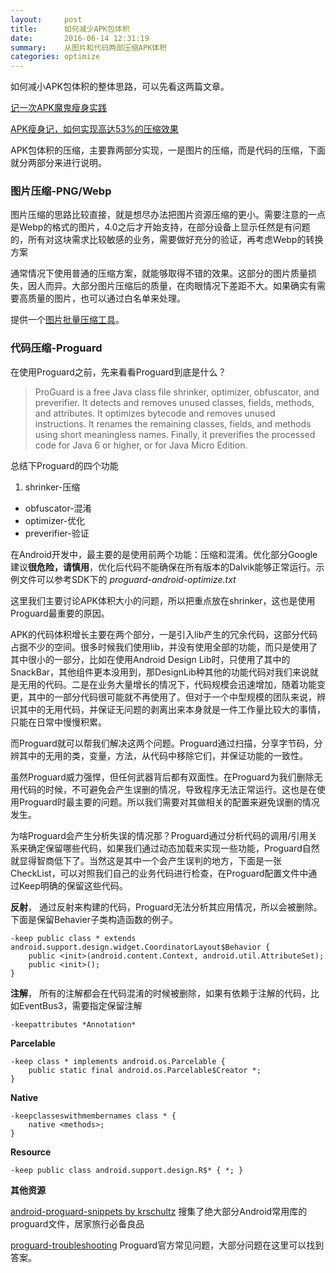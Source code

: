 ```yaml
---
layout:     post
title:      如何减少APK包体积
date:       2016-06-14 12:31:19
summary:    从图片和代码两部压缩APK体积
categories: optimize
---
```


如何减小APK包体积的整体思路，可以先看这两篇文章。

[记一次APK魔鬼瘦身实践](https://zhuanlan.zhihu.com/p/20523551?refer=zmywly8866)

[APK瘦身记，如何实现高达53%的压缩效果](http://jaq.alibaba.com/community/art/show?articleid=219)

APK包体积的压缩，主要靠两部分实现，一是图片的压缩，而是代码的压缩，下面就分两部分来进行说明。

### 图片压缩-PNG/Webp

图片压缩的思路比较直接，就是想尽办法把图片资源压缩的更小。需要注意的一点是Webp的格式的图片，4.0之后才开始支持，在部分设备上显示任然是有问题的，所有对这块需求比较敏感的业务，需要做好充分的验证，再考虑Webp的转换方案

通常情况下使用普通的压缩方案，就能够取得不错的效果。这部分的图片质量损失，因人而异。大部分图片压缩后的质量，在肉眼情况下差距不大。如果确实有需要高质量的图片，也可以通过白名单来处理。


提供一个[图片批量压缩工具](https://github.com/chufuxi/imagemin-droid)。

### 代码压缩-Proguard

在使用Proguard之前，先来看看Proguard到底是什么？
> ProGuard is a free Java class file shrinker, optimizer, obfuscator, and preverifier. It detects and removes unused classes, fields, methods, and attributes. It optimizes bytecode and removes unused instructions. It renames the remaining classes, fields, and methods using short meaningless names. Finally, it preverifies the processed code for Java 6 or higher, or for Java Micro Edition.

总结下Proguard的四个功能

1. shrinker-压缩
- obfuscator-混淆
- optimizer-优化
- preverifier-验证

在Android开发中，最主要的是使用前两个功能：压缩和混淆。优化部分Google建议**很危险，请慎用**，优化后代码不能确保在所有版本的Dalvik能够正常运行。示例文件可以参考SDK下的 *proguard-android-optimize.txt*

这里我们主要讨论APK体积大小的问题，所以把重点放在shrinker，这也是使用Proguard最重要的原因。

APK的代码体积增长主要在两个部分，一是引入lib产生的冗余代码，这部分代码占据不少的空间。很多时候我们使用lib，并没有使用全部的功能，而只是使用了其中很小的一部分，比如在使用Android Design Lib时，只使用了其中的SnackBar，其他组件更本没用到，那DesignLib种其他的功能代码对我们来说就是无用的代码。二是在业务大量增长的情况下，代码规模会迅速增加，随着功能变更，其中的一部分代码很可能就不再使用了。但对于一个中型规模的团队来说，辨识其中的无用代码，并保证无问题的剥离出来本身就是一件工作量比较大的事情，只能在日常中慢慢积累。

而Proguard就可以帮我们解决这两个问题。Proguard通过扫描，分享字节码，分辨其中的无用的类，变量，方法，从代码中移除它们，并保证功能的一致性。

虽然Proguard威力强悍，但任何武器背后都有双面性。在Proguard为我们删除无用代码的时候，不可避免会产生误删的情况，导致程序无法正常运行。这也是在使用Proguard时最主要的问题。所以我们需要对其做相关的配置来避免误删的情况发生。

为啥Proguard会产生分析失误的情况那？Proguard通过分析代码的调用/引用关系来确定保留哪些代码，如果我们通过动态加载来实现一些功能，Proguard自然就显得智商低下了。当然这是其中一个会产生误判的地方，下面是一张CheckList，可以对照我们自己的业务代码进行检查，在Proguard配置文件中通过Keep明确的保留这些代码。

**反射**， 通过反射来构建的代码，Proguard无法分析其应用情况，所以会被删除。下面是保留Behavier子类构造函数的例子。

	
	-keep public class * extends android.support.design.widget.CoordinatorLayout$Behavior {
	    public <init>(android.content.Context, android.util.AttributeSet);
	    public <init>();
	}


**注解**， 所有的注解都会在代码混淆的时候被删除，如果有依赖于注解的代码，比如EventBus3，需要指定保留注解
	

	-keepattributes *Annotation*


**Parcelable**

	-keep class * implements android.os.Parcelable {
  		public static final android.os.Parcelable$Creator *;
	}


**Native**


	-keepclasseswithmembernames class * {
	    native <methods>;
	}

**Resource**
	
	-keep public class android.support.design.R$* { *; }




**其他资源**


[android-proguard-snippets by krschultz](android-proguard-snippets) 搜集了绝大部分Android常用库的proguard文件，居家旅行必备良品

[proguard-troubleshooting](http://proguard.sourceforge.net/index.html#manual/usage.html) Proguard官方常见问题，大部分问题在这里可以找到答案。
